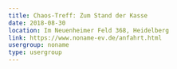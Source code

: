 ```yaml
---
title: Chaos-Treff: Zum Stand der Kasse
date: 2018-08-30
location: Im Neuenheimer Feld 368, Heidelberg
link: https://www.noname-ev.de/anfahrt.html
usergroup: noname
type: usergroup
---
```

